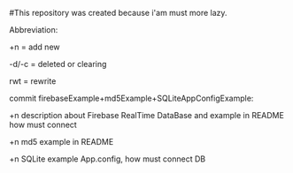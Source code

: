 #This repository was created because i'am must more lazy.

Abbreviation:

+n = add new

-d/-c = deleted or clearing

rwt = rewrite


commit firebaseExample+md5Example+SQLiteAppConfigExample:

+n description about Firebase RealTime DataBase and example in README how must connect

+n md5 example in README

+n SQLite example App.config, how must connect DB
